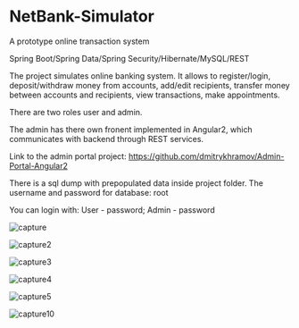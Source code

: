# NetBank-Simulator

A prototype online transaction system

Spring Boot/Spring Data/Spring Security/Hibernate/MySQL/REST

The project simulates online banking system. It allows to register/login, deposit/withdraw money from accounts, add/edit recipients,
transfer money between accounts and recipients, view transactions, make appointments.

There are two roles user and admin. 

The admin has there own fronent implemented in Angular2, which communicates with backend through REST services.

Link to the admin portal project: https://github.com/dmitrykhramov/Admin-Portal-Angular2

There is a sql dump with prepopulated data inside project folder. 
The username and password for database: root

You can login with:
User - password;
Admin - password

![capture](https://cloud.githubusercontent.com/assets/18744749/21913805/73f36774-d937-11e6-8ea0-d9108bd99e1f.PNG)

![capture2](https://cloud.githubusercontent.com/assets/18744749/21913808/7939e320-d937-11e6-8e16-4c39a857754b.PNG)

![capture3](https://cloud.githubusercontent.com/assets/18744749/21913812/7ebb9b0e-d937-11e6-81b2-6ac6ff8df086.PNG)

![capture4](https://cloud.githubusercontent.com/assets/18744749/21913814/81fe1968-d937-11e6-85b8-4a83c5134cef.PNG)

![capture5](https://cloud.githubusercontent.com/assets/18744749/21913816/84b1469e-d937-11e6-8190-07caa98dde59.PNG)

![capture10](https://cloud.githubusercontent.com/assets/18744749/21913817/86ea7da4-d937-11e6-8c18-d6ee22c92176.PNG)


